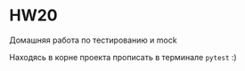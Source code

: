 # HW20
Домашняя работа по тестированию и mock

Находясь в корне проекта прописать в терминале `pytest` :)
